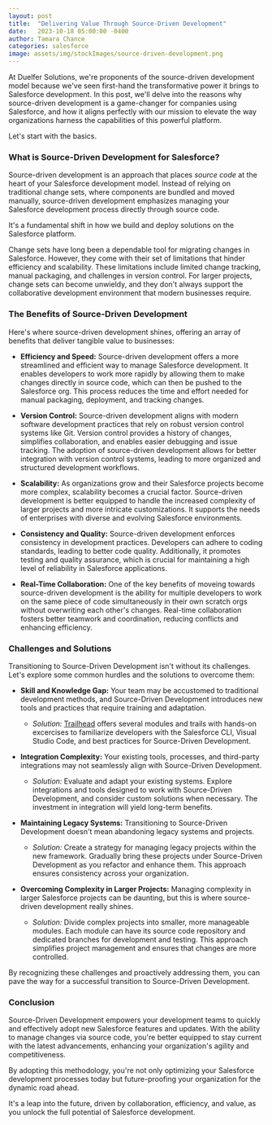 ```yaml
---
layout: post
title:  "Delivering Value Through Source-Driven Development"
date:   2023-10-18 05:00:00 -0400
author: Tamara Chance
categories: salesforce
image: assets/img/stockImages/source-driven-development.png
---
```

At Duelfer Solutions, we're proponents of the source-driven development model because we've seen first-hand the transformative
power it brings to Salesforce development. In this post, we'll delve into the reasons why source-driven development is a game-changer for companies using Salesforce, and how it aligns perfectly with our mission to elevate the way organizations harness the capabilities of this powerful platform.

Let's start with the basics. 

### What is Source-Driven Development for Salesforce?

Source-driven development is an approach that places _source code_ at the heart of your Salesforce development model. Instead of relying on traditional change sets, where components are bundled and moved manually, source-driven development emphasizes managing your Salesforce development process directly through source code. 

It's a fundamental shift in how we build and deploy solutions on the Salesforce platform.

Change sets have long been a dependable tool for migrating changes in Salesforce. However, they come with their set of limitations that hinder efficiency and scalability. These limitations include limited change tracking, manual packaging, and challenges in version control. For larger projects, change sets can become unwieldy, and they don't always support the collaborative development environment that modern businesses require.

### The Benefits of Source-Driven Development

Here's where source-driven development shines, offering an array of benefits that deliver tangible value to businesses:

- **Efficiency and Speed:** Source-driven development offers a more streamlined and efficient way to manage Salesforce development. It enables developers to work more rapidly by allowing them to make changes directly in source code, which can then be pushed to the Salesforce org. This process reduces the time and effort needed for manual packaging, deployment, and tracking changes.

- **Version Control:** Source-driven development aligns with modern software development practices that rely on robust version control systems like Git. Version control provides a history of changes, simplifies collaboration, and enables easier debugging and issue tracking. The adoption of source-driven development allows for better integration with version control systems, leading to more organized and structured development workflows.

- **Scalability:** As organizations grow and their Salesforce projects become more complex, scalability becomes a crucial factor. Source-driven development is better equipped to handle the increased complexity of larger projects and more intricate customizations. It supports the needs of enterprises with diverse and evolving Salesforce environments.

- **Consistency and Quality:** Source-driven development enforces consistency in development practices. Developers can adhere to coding standards, leading to better code quality. Additionally, it promotes testing and quality assurance, which is crucial for maintaining a high level of reliability in Salesforce applications.

- **Real-Time Collaboration:** One of the key benefits of moveing towards source-driven development is the ability for multiple developers to work on the same piece of code simultaneously in their own scratch orgs without overwriting each other's changes. Real-time collaboration fosters better teamwork and coordination, reducing conflicts and enhancing efficiency.

### Challenges and Solutions

Transitioning to Source-Driven Development isn't without its challenges. Let's explore some common hurdles and the solutions to overcome them:

- **Skill and Knowledge Gap:** Your team may be accustomed to traditional development methods, and Source-Driven Development introduces new tools and practices that require training and adaptation. 

   - _Solution:_ [Trailhead](https://trailhead.salesforce.com/content/learn/modules/sfdx_dev_model/sfdx_dev_model_sdd) offers several modules and trails with hands-on excercises to familiarize developers with the Salesforce CLI, Visual Studio Code, and best practices for Source-Driven Development.

- **Integration Complexity:** Your existing tools, processes, and third-party integrations may not seamlessly align with Source-Driven Development.

   - _Solution:_ Evaluate and adapt your existing systems. Explore integrations and tools designed to work with Source-Driven Development, and consider custom solutions when necessary. The investment in integration will yield long-term benefits.

- **Maintaining Legacy Systems:** Transitioning to Source-Driven Development doesn't mean abandoning legacy systems and projects.

   - _Solution:_ Create a strategy for managing legacy projects within the new framework. Gradually bring these projects under Source-Driven Development as you refactor and enhance them. This approach ensures consistency across your organization.

- **Overcoming Complexity in Larger Projects:** Managing complexity in larger Salesforce projects can be daunting, but this is where source-driven development really shines.

   - _Solution:_ Divide complex projects into smaller, more manageable modules. Each module can have its source code repository and dedicated branches for development and testing. This approach simplifies project management and ensures that changes are more controlled.

By recognizing these challenges and proactively addressing them, you can pave the way for a successful transition to Source-Driven Development.

### Conclusion

Source-Driven Development empowers your development teams to quickly and effectively adopt new Salesforce features and updates. With the ability to manage changes via source code, you're better equipped to stay current with the latest advancements, enhancing your organization's agility and competitiveness.

By adopting this methodology, you're not only optimizing your Salesforce development processes today but future-proofing your organization for the dynamic road ahead.

It's a leap into the future, driven by collaboration, efficiency, and value, as you unlock the full potential of Salesforce development.